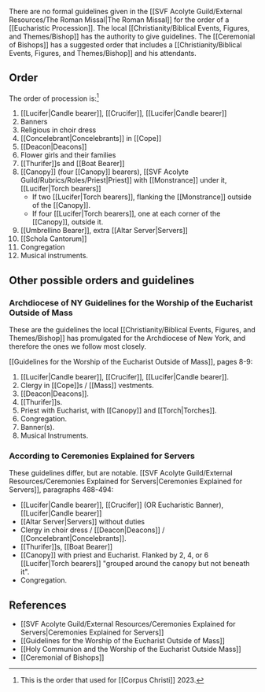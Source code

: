 There are no formal guidelines given in the [[SVF Acolyte Guild/External Resources/The Roman Missal|The Roman Missal]] for the order of a [[Eucharistic Procession]]. The local [[Christianity/Biblical Events, Figures, and Themes/Bishop]] has the authority to give guidelines. The [[Ceremonial of Bishops]] has a suggested order that includes a [[Christianity/Biblical Events, Figures, and Themes/Bishop]] and his attendants.

## Order
The order of procession is:[^usage]
1. [[Lucifer|Candle bearer]], [[Crucifer]], [[Lucifer|Candle bearer]]
2. Banners
3. Religious in choir dress
4. [[Concelebrant|Concelebrants]] in [[Cope]]
5. [[Deacon|Deacons]]
6. Flower girls and their families
7. [[Thurifer]]s and [[Boat Bearer]]
8. [[Canopy]] (four [[Canopy]] bearers), [[SVF Acolyte Guild/Rubrics/Roles/Priest|Priest]] with [[Monstrance]] under it, [[Lucifer|Torch bearers]]
	- If two [[Lucifer|Torch bearers]], flanking the [[Monstrance]] outside of the [[Canopy]].
	- If four [[Lucifer|Torch bearers]], one at each corner of the [[Canopy]], outside it.
9. [[Umbrellino Bearer]], extra [[Altar Server|Servers]]
10. [[Schola Cantorum]]
11. Congregation
12. Musical instruments.

[^usage]: This is the order that used for [[Corpus Christi]] 2023.

## Other possible orders and guidelines

### Archdiocese of NY Guidelines for the Worship of the Eucharist Outside of Mass
These are the guidelines the local [[Christianity/Biblical Events, Figures, and Themes/Bishop]] has promulgated for the Archdiocese of New York, and therefore the ones we follow most closely.

[[Guidelines for the Worship of the Eucharist Outside of Mass]], pages 8-9:
1. [[Lucifer|Candle bearer]], [[Crucifer]], [[Lucifer|Candle bearer]].
2. Clergy in [[Cope]]s / [[Mass]] vestments.
3. [[Deacon|Deacons]].
4. [[Thurifer]]s.
5. Priest with Eucharist, with [[Canopy]] and [[Torch|Torches]].
6. Congregation.
7. Banner(s).
8. Musical Instruments.

### According to Ceremonies Explained for Servers
These guidelines differ, but are notable. [[SVF Acolyte Guild/External Resources/Ceremonies Explained for Servers|Ceremonies Explained for Servers]], paragraphs 488-494:
- [[Lucifer|Candle bearer]], [[Crucifer]] (OR Eucharistic Banner), [[Lucifer|Candle bearer]] 
- [[Altar Server|Servers]] without duties
- Clergy in choir dress / [[Deacon|Deacons]] / [[Concelebrant|Concelebrants]].
- [[Thurifer]]s, [[Boat Bearer]]
- [[Canopy]] with priest and Eucharist. Flanked by 2, 4, or 6 [[Lucifer|Torch bearers]] "grouped around the canopy but not beneath it".
- Congregation.

## References
- [[SVF Acolyte Guild/External Resources/Ceremonies Explained for Servers|Ceremonies Explained for Servers]]
- [[Guidelines for the Worship of the Eucharist Outside of Mass]]
- [[Holy Communion and the Worship of the Eucharist Outside Mass]]
- [[Ceremonial of Bishops]]